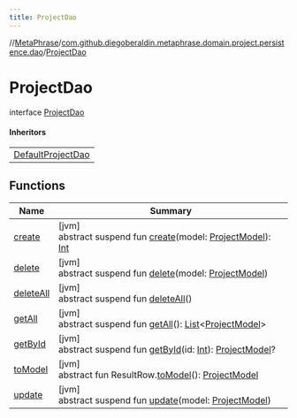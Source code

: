 ```yaml
---
title: ProjectDao
---
```

//[MetaPhrase](../../../index.html)/[com.github.diegoberaldin.metaphrase.domain.project.persistence.dao](../index.html)/[ProjectDao](index.html)



# ProjectDao

interface [ProjectDao](index.html)

#### Inheritors


| |
|---|
| [DefaultProjectDao](../-default-project-dao/index.html) |


## Functions


| Name | Summary |
|---|---|
| [create](create.html) | [jvm]<br>abstract suspend fun [create](create.html)(model: [ProjectModel](../../com.github.diegoberaldin.metaphrase.domain.project.data/-project-model/index.html)): [Int](https://kotlinlang.org/api/latest/jvm/stdlib/kotlin/-int/index.html) |
| [delete](delete.html) | [jvm]<br>abstract suspend fun [delete](delete.html)(model: [ProjectModel](../../com.github.diegoberaldin.metaphrase.domain.project.data/-project-model/index.html)) |
| [deleteAll](delete-all.html) | [jvm]<br>abstract suspend fun [deleteAll](delete-all.html)() |
| [getAll](get-all.html) | [jvm]<br>abstract suspend fun [getAll](get-all.html)(): [List](https://kotlinlang.org/api/latest/jvm/stdlib/kotlin.collections/-list/index.html)&lt;[ProjectModel](../../com.github.diegoberaldin.metaphrase.domain.project.data/-project-model/index.html)&gt; |
| [getById](get-by-id.html) | [jvm]<br>abstract suspend fun [getById](get-by-id.html)(id: [Int](https://kotlinlang.org/api/latest/jvm/stdlib/kotlin/-int/index.html)): [ProjectModel](../../com.github.diegoberaldin.metaphrase.domain.project.data/-project-model/index.html)? |
| [toModel](to-model.html) | [jvm]<br>abstract fun ResultRow.[toModel](to-model.html)(): [ProjectModel](../../com.github.diegoberaldin.metaphrase.domain.project.data/-project-model/index.html) |
| [update](update.html) | [jvm]<br>abstract suspend fun [update](update.html)(model: [ProjectModel](../../com.github.diegoberaldin.metaphrase.domain.project.data/-project-model/index.html)) |

